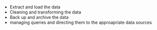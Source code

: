 * Extract and load the data
* Cleaning and transforming the data
* Back up and archive the data
* managing queries and directing them to the approapriate data sources